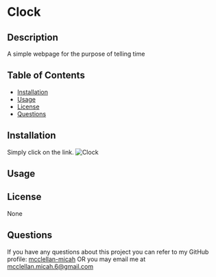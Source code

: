 # Clock

## Description

A simple webpage for the purpose of telling time

## Table of Contents

- [Installation](#installation)
- [Usage](#usage)
- [License](#license)
- [Questions](#questions)

## Installation

Simply click on the link.
![Clock](/assets/..)

## Usage


## License

None

## Questions

If you have any questions about this project you can refer to my GitHub profile: [mcclellan-micah](https://github.com/mcclellan-micah)
OR you may email me at mcclellan.micah.6@gmail.com
